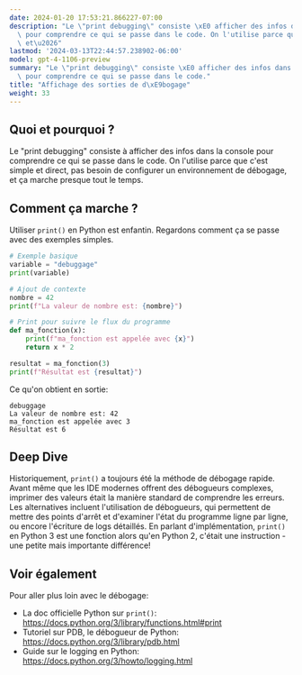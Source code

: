 ```yaml
---
date: 2024-01-20 17:53:21.866227-07:00
description: "Le \"print debugging\" consiste \xE0 afficher des infos dans la console\
  \ pour comprendre ce qui se passe dans le code. On l'utilise parce que c'est simple\
  \ et\u2026"
lastmod: '2024-03-13T22:44:57.238902-06:00'
model: gpt-4-1106-preview
summary: "Le \"print debugging\" consiste \xE0 afficher des infos dans la console\
  \ pour comprendre ce qui se passe dans le code."
title: "Affichage des sorties de d\xE9bogage"
weight: 33
---
```


## Quoi et pourquoi ?
Le "print debugging" consiste à afficher des infos dans la console pour comprendre ce qui se passe dans le code. On l'utilise parce que c'est simple et direct, pas besoin de configurer un environnement de débogage, et ça marche presque tout le temps.

## Comment ça marche ?
Utiliser `print()` en Python est enfantin. Regardons comment ça se passe avec des exemples simples.

```Python
# Exemple basique
variable = "debuggage"
print(variable)

# Ajout de contexte
nombre = 42
print(f"La valeur de nombre est: {nombre}")

# Print pour suivre le flux du programme
def ma_fonction(x):
    print(f"ma_fonction est appelée avec {x}")
    return x * 2

resultat = ma_fonction(3)
print(f"Résultat est {resultat}")
```

Ce qu'on obtient en sortie:

```
debuggage
La valeur de nombre est: 42
ma_fonction est appelée avec 3
Résultat est 6
```

## Deep Dive
Historiquement, `print()` a toujours été la méthode de débogage rapide. Avant même que les IDE modernes offrent des débogueurs complexes, imprimer des valeurs était la manière standard de comprendre les erreurs. Les alternatives incluent l'utilisation de débogueurs, qui permettent de mettre des points d'arrêt et d'examiner l'état du programme ligne par ligne, ou encore l'écriture de logs détaillés. En parlant d'implémentation, `print()` en Python 3 est une fonction alors qu'en Python 2, c'était une instruction - une petite mais importante différence!

## Voir également
Pour aller plus loin avec le débogage:

- La doc officielle Python sur `print()`: https://docs.python.org/3/library/functions.html#print
- Tutoriel sur PDB, le débogueur de Python: https://docs.python.org/3/library/pdb.html
- Guide sur le logging en Python: https://docs.python.org/3/howto/logging.html
